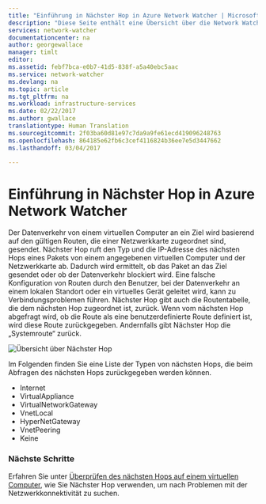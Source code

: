 ```yaml
---
title: "Einführung in Nächster Hop in Azure Network Watcher | Microsoft Docs"
description: "Diese Seite enthält eine Übersicht über die Network Watcher-Funktion „Nächster Hop“."
services: network-watcher
documentationcenter: na
author: georgewallace
manager: timlt
editor: 
ms.assetid: febf7bca-e0b7-41d5-838f-a5a40ebc5aac
ms.service: network-watcher
ms.devlang: na
ms.topic: article
ms.tgt_pltfrm: na
ms.workload: infrastructure-services
ms.date: 02/22/2017
ms.author: gwallace
translationtype: Human Translation
ms.sourcegitcommit: 2f03ba60d81e97c7da9a9fe61ecd419096248763
ms.openlocfilehash: 864185e62fb6c3cef4116824b36ee7e5d3447662
ms.lasthandoff: 03/04/2017

---
```


# <a name="introduction-to-next-hop-in-azure-network-watcher"></a>Einführung in Nächster Hop in Azure Network Watcher

Der Datenverkehr von einem virtuellen Computer an ein Ziel wird basierend auf den gültigen Routen, die einer Netzwerkkarte zugeordnet sind, gesendet. Nächster Hop ruft den Typ und die IP-Adresse des nächsten Hops eines Pakets von einem angegebenen virtuellen Computer und der Netzwerkkarte ab. Dadurch wird ermittelt, ob das Paket an das Ziel gesendet oder ob der Datenverkehr blockiert wird. Eine falsche Konfiguration von Routen durch den Benutzer, bei der Datenverkehr an einem lokalen Standort oder ein virtuelles Gerät geleitet wird, kann zu Verbindungsproblemen führen. Nächster Hop gibt auch die Routentabelle, die dem nächsten Hop zugeordnet ist, zurück. Wenn vom nächsten Hop abgefragt wird, ob die Route als eine benutzerdefinierte Route definiert ist, wird diese Route zurückgegeben. Andernfalls gibt Nächster Hop die „Systemroute“ zurück.

![Übersicht über Nächster Hop][1]

Im Folgenden finden Sie eine Liste der Typen von nächsten Hops, die beim Abfragen des nächsten Hops zurückgegeben werden können.

* Internet
* VirtualAppliance
* VirtualNetworkGateway
* VnetLocal
* HyperNetGateway
* VnetPeering
* Keine

### <a name="next-steps"></a>Nächste Schritte

Erfahren Sie unter [Überprüfen des nächsten Hops auf einem virtuellen Computer](network-watcher-check-next-hop-portal.md), wie Sie Nächster Hop verwenden, um nach Problemen mit der Netzwerkkonnektivität zu suchen.

<!--Image references-->
[1]: ./media/network-watcher-next-hop-overview/figure1.png














